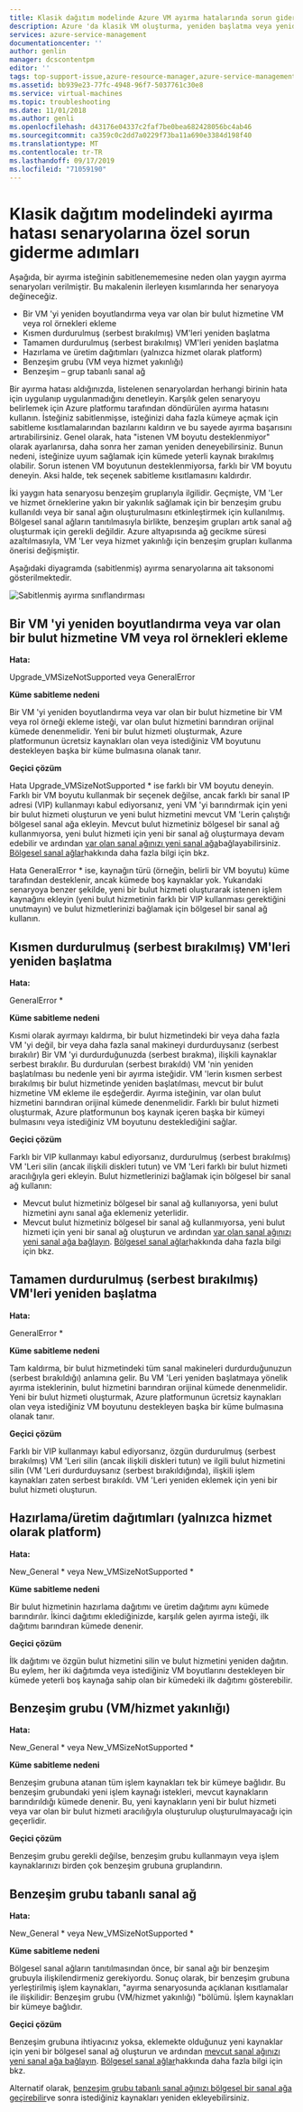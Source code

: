 ```yaml
---
title: Klasik dağıtım modelinde Azure VM ayırma hatalarında sorun giderme | Microsoft Docs
description: Azure 'da klasik VM oluşturma, yeniden başlatma veya yeniden boyutlandırma sırasında ayırma hatalarıyla ilgili sorunları giderme
services: azure-service-management
documentationcenter: ''
author: genlin
manager: dcscontentpm
editor: ''
tags: top-support-issue,azure-resource-manager,azure-service-management
ms.assetid: bb939e23-77fc-4948-96f7-5037761c30e8
ms.service: virtual-machines
ms.topic: troubleshooting
ms.date: 11/01/2018
ms.author: genli
ms.openlocfilehash: d43176e04337c2faf7be0bea682428056bc4ab46
ms.sourcegitcommit: ca359c0c2dd7a0229f73ba11a690e3384d198f40
ms.translationtype: MT
ms.contentlocale: tr-TR
ms.lasthandoff: 09/17/2019
ms.locfileid: "71059190"
---
```

# <a name="troubleshooting-steps-specific-to-allocation-failure-scenarios-in-the-classic-deployment-model"></a>Klasik dağıtım modelindeki ayırma hatası senaryolarına özel sorun giderme adımları

Aşağıda, bir ayırma isteğinin sabitlenememesine neden olan yaygın ayırma senaryoları verilmiştir. Bu makalenin ilerleyen kısımlarında her senaryoya değineceğiz.

- Bir VM 'yi yeniden boyutlandırma veya var olan bir bulut hizmetine VM veya rol örnekleri ekleme
- Kısmen durdurulmuş (serbest bırakılmış) VM'leri yeniden başlatma
- Tamamen durdurulmuş (serbest bırakılmış) VM'leri yeniden başlatma
- Hazırlama ve üretim dağıtımları (yalnızca hizmet olarak platform)
- Benzeşim grubu (VM veya hizmet yakınlığı)
- Benzeşim – grup tabanlı sanal ağ

Bir ayırma hatası aldığınızda, listelenen senaryolardan herhangi birinin hata için uygulanıp uygulanmadığını denetleyin. Karşılık gelen senaryoyu belirlemek için Azure platformu tarafından döndürülen ayırma hatasını kullanın. İsteğiniz sabitlenmişse, isteğinizi daha fazla kümeye açmak için sabitleme kısıtlamalarından bazılarını kaldırın ve bu sayede ayırma başarısını artırabilirsiniz.
Genel olarak, hata "istenen VM boyutu desteklenmiyor" olarak ayarlanırsa, daha sonra her zaman yeniden deneyebilirsiniz. Bunun nedeni, isteğinize uyum sağlamak için kümede yeterli kaynak bırakılmış olabilir. Sorun istenen VM boyutunun desteklenmiyorsa, farklı bir VM boyutu deneyin. Aksi halde, tek seçenek sabitleme kısıtlamasını kaldırdır.

İki yaygın hata senaryosu benzeşim gruplarıyla ilgilidir. Geçmişte, VM 'Ler ve hizmet örneklerine yakın bir yakınlık sağlamak için bir benzeşim grubu kullanıldı veya bir sanal ağın oluşturulmasını etkinleştirmek için kullanılmış. Bölgesel sanal ağların tanıtılmasıyla birlikte, benzeşim grupları artık sanal ağ oluşturmak için gerekli değildir. Azure altyapısında ağ gecikme süresi azaltılmasıyla, VM 'Ler veya hizmet yakınlığı için benzeşim grupları kullanma önerisi değişmiştir.

Aşağıdaki diyagramda (sabitlenmiş) ayırma senaryolarına ait taksonomi gösterilmektedir. 

![Sabitlenmiş ayırma sınıflandırması](./media/virtual-machines-common-allocation-failure/Allocation3.png)

## <a name="resize-a-vm-or-add-vms-or-role-instances-to-an-existing-cloud-service"></a>Bir VM 'yi yeniden boyutlandırma veya var olan bir bulut hizmetine VM veya rol örnekleri ekleme
**Hata:**

Upgrade_VMSizeNotSupported veya GeneralError

**Küme sabitleme nedeni**

Bir VM 'yi yeniden boyutlandırma veya var olan bir bulut hizmetine bir VM veya rol örneği ekleme isteği, var olan bulut hizmetini barındıran orijinal kümede denenmelidir. Yeni bir bulut hizmeti oluşturmak, Azure platformunun ücretsiz kaynakları olan veya istediğiniz VM boyutunu destekleyen başka bir küme bulmasına olanak tanır.

**Geçici çözüm**

Hata Upgrade_VMSizeNotSupported * ise farklı bir VM boyutu deneyin. Farklı bir VM boyutu kullanmak bir seçenek değilse, ancak farklı bir sanal IP adresi (VIP) kullanmayı kabul ediyorsanız, yeni VM 'yi barındırmak için yeni bir bulut hizmeti oluşturun ve yeni bulut hizmetini mevcut VM 'Lerin çalıştığı bölgesel sanal ağa ekleyin. Mevcut bulut hizmetiniz bölgesel bir sanal ağ kullanmıyorsa, yeni bulut hizmeti için yeni bir sanal ağ oluşturmaya devam edebilir ve ardından [var olan sanal ağınızı yeni sanal ağa](https://azure.microsoft.com/blog/vnet-to-vnet-connecting-virtual-networks-in-azure-across-different-regions/)bağlayabilirsiniz. [Bölgesel sanal ağlar](https://azure.microsoft.com/blog/2014/05/14/regional-virtual-networks/)hakkında daha fazla bilgi için bkz.

Hata GeneralError * ise, kaynağın türü (örneğin, belirli bir VM boyutu) küme tarafından desteklenir, ancak kümede boş kaynaklar yok. Yukarıdaki senaryoya benzer şekilde, yeni bir bulut hizmeti oluşturarak istenen işlem kaynağını ekleyin (yeni bulut hizmetinin farklı bir VIP kullanması gerektiğini unutmayın) ve bulut hizmetlerinizi bağlamak için bölgesel bir sanal ağ kullanın.

## <a name="restart-partially-stopped-deallocated-vms"></a>Kısmen durdurulmuş (serbest bırakılmış) VM'leri yeniden başlatma
**Hata:**

GeneralError *

**Küme sabitleme nedeni**

Kısmi olarak ayırmayı kaldırma, bir bulut hizmetindeki bir veya daha fazla VM 'yi değil, bir veya daha fazla sanal makineyi durdurduysanız (serbest bırakılır) Bir VM 'yi durdurduğunuzda (serbest bırakma), ilişkili kaynaklar serbest bırakılır. Bu durdurulan (serbest bırakıldı) VM 'nin yeniden başlatılması bu nedenle yeni bir ayırma isteğidir. VM 'lerin kısmen serbest bırakılmış bir bulut hizmetinde yeniden başlatılması, mevcut bir bulut hizmetine VM ekleme ile eşdeğerdir. Ayırma isteğinin, var olan bulut hizmetini barındıran orijinal kümede denenmelidir. Farklı bir bulut hizmeti oluşturmak, Azure platformunun boş kaynak içeren başka bir kümeyi bulmasını veya istediğiniz VM boyutunu desteklediğini sağlar.

**Geçici çözüm**

Farklı bir VIP kullanmayı kabul ediyorsanız, durdurulmuş (serbest bırakılmış) VM 'Leri silin (ancak ilişkili diskleri tutun) ve VM 'Leri farklı bir bulut hizmeti aracılığıyla geri ekleyin. Bulut hizmetlerinizi bağlamak için bölgesel bir sanal ağ kullanın:

* Mevcut bulut hizmetiniz bölgesel bir sanal ağ kullanıyorsa, yeni bulut hizmetini aynı sanal ağa eklemeniz yeterlidir.
* Mevcut bulut hizmetiniz bölgesel bir sanal ağ kullanmıyorsa, yeni bulut hizmeti için yeni bir sanal ağ oluşturun ve ardından [var olan sanal ağınızı yeni sanal ağa bağlayın](https://azure.microsoft.com/blog/vnet-to-vnet-connecting-virtual-networks-in-azure-across-different-regions/). [Bölgesel sanal ağlar](https://azure.microsoft.com/blog/2014/05/14/regional-virtual-networks/)hakkında daha fazla bilgi için bkz.

## <a name="restart-fully-stopped-deallocated-vms"></a>Tamamen durdurulmuş (serbest bırakılmış) VM'leri yeniden başlatma
**Hata:**

GeneralError *

**Küme sabitleme nedeni**

Tam kaldırma, bir bulut hizmetindeki tüm sanal makineleri durdurduğunuzun (serbest bırakıldığı) anlamına gelir. Bu VM 'Leri yeniden başlatmaya yönelik ayırma isteklerinin, bulut hizmetini barındıran orijinal kümede denenmelidir. Yeni bir bulut hizmeti oluşturmak, Azure platformunun ücretsiz kaynakları olan veya istediğiniz VM boyutunu destekleyen başka bir küme bulmasına olanak tanır.

**Geçici çözüm**

Farklı bir VIP kullanmayı kabul ediyorsanız, özgün durdurulmuş (serbest bırakılmış) VM 'Leri silin (ancak ilişkili diskleri tutun) ve ilgili bulut hizmetini silin (VM 'Leri durdurduysanız (serbest bırakıldığında), ilişkili işlem kaynakları zaten serbest bırakıldı. VM 'Leri yeniden eklemek için yeni bir bulut hizmeti oluşturun.

## <a name="stagingproduction-deployments-platform-as-a-service-only"></a>Hazırlama/üretim dağıtımları (yalnızca hizmet olarak platform)
**Hata:**

New_General * veya New_VMSizeNotSupported *

**Küme sabitleme nedeni**

Bir bulut hizmetinin hazırlama dağıtımı ve üretim dağıtımı aynı kümede barındırılır. İkinci dağıtımı eklediğinizde, karşılık gelen ayırma isteği, ilk dağıtımı barındıran kümede denenir.

**Geçici çözüm**

İlk dağıtımı ve özgün bulut hizmetini silin ve bulut hizmetini yeniden dağıtın. Bu eylem, her iki dağıtımda veya istediğiniz VM boyutlarını destekleyen bir kümede yeterli boş kaynağa sahip olan bir kümedeki ilk dağıtımı gösterebilir.

## <a name="affinity-group-vmservice-proximity"></a>Benzeşim grubu (VM/hizmet yakınlığı)
**Hata:**

New_General * veya New_VMSizeNotSupported *

**Küme sabitleme nedeni**

Benzeşim grubuna atanan tüm işlem kaynakları tek bir kümeye bağlıdır. Bu benzeşim grubundaki yeni işlem kaynağı istekleri, mevcut kaynakların barındırıldığı kümede denenir. Bu, yeni kaynakların yeni bir bulut hizmeti veya var olan bir bulut hizmeti aracılığıyla oluşturulup oluşturulmayacağı için geçerlidir.

**Geçici çözüm**

Benzeşim grubu gerekli değilse, benzeşim grubu kullanmayın veya işlem kaynaklarınızı birden çok benzeşim grubuna gruplandırın.

## <a name="affinity-group-based-virtual-network"></a>Benzeşim grubu tabanlı sanal ağ
**Hata:**

New_General * veya New_VMSizeNotSupported *

**Küme sabitleme nedeni**

Bölgesel sanal ağların tanıtılmasından önce, bir sanal ağı bir benzeşim grubuyla ilişkilendirmeniz gerekiyordu. Sonuç olarak, bir benzeşim grubuna yerleştirilmiş işlem kaynakları, "ayırma senaryosunda açıklanan kısıtlamalar ile ilişkilidir: Benzeşim grubu (VM/hizmet yakınlığı) "bölümü. İşlem kaynakları bir kümeye bağlıdır.

**Geçici çözüm**

Benzeşim grubuna ihtiyacınız yoksa, eklemekte olduğunuz yeni kaynaklar için yeni bir bölgesel sanal ağ oluşturun ve ardından [mevcut sanal ağınızı yeni sanal ağa bağlayın](https://azure.microsoft.com/blog/vnet-to-vnet-connecting-virtual-networks-in-azure-across-different-regions/). [Bölgesel sanal ağlar](https://azure.microsoft.com/blog/2014/05/14/regional-virtual-networks/)hakkında daha fazla bilgi için bkz.

Alternatif olarak, [benzeşim grubu tabanlı sanal ağınızı bölgesel bir sanal ağa geçirebilir](https://azure.microsoft.com/blog/2014/11/26/migrating-existing-services-to-regional-scope/)ve sonra istediğiniz kaynakları yeniden ekleyebilirsiniz.


